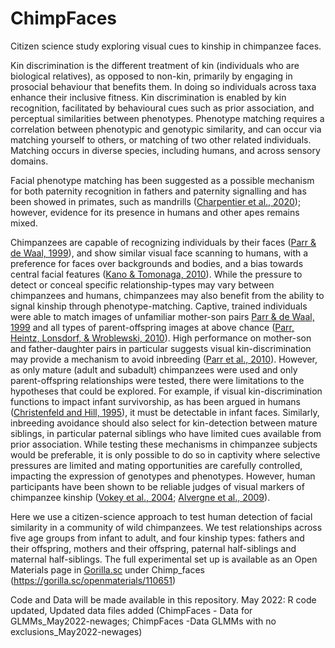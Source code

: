 # ChimpFaces
Citizen science study exploring visual cues to kinship in chimpanzee faces.

Kin discrimination is the different treatment of kin (individuals who are biological relatives), as opposed to non-kin, primarily by engaging in prosocial behaviour that benefits them. In doing so individuals across taxa enhance their inclusive fitness. Kin discrimination is enabled by kin recognition, facilitated by behavioural cues such as prior association, and perceptual similarities between phenotypes. Phenotype matching requires a correlation between phenotypic and genotypic similarity, and can occur via matching yourself to others, or matching of two other related individuals. Matching occurs in diverse species, including humans, and across sensory domains.

Facial phenotype matching has been suggested as a possible mechanism for both paternity recognition in fathers and paternity signalling and has been showed in primates, such as mandrills ([Charpentier et al., 2020](https://onlinelibrary.wiley.com/doi/abs/10.1111/eth.12596)); however, evidence for its presence in humans and other apes remains mixed.

Chimpanzees are capable of recognizing individuals by their faces ([Parr & de Waal, 1999](https://www.nature.com/articles/21345)), and show similar visual face scanning to humans, with a preference for faces over backgrounds and bodies, and a bias towards central facial features ([Kano & Tomonaga, 2010](https://repository.kulib.kyoto-u.ac.jp/dspace/bitstream/2433/128927/1/j.anbehav.2009.11.003.pdf)). While the pressure to detect or conceal specific relationship-types may vary between chimpanzees and humans, chimpanzees may also benefit from the ability to signal kinship through phenotype-matching. Captive, trained individuals were able to match images of unfamiliar mother-son pairs [Parr & de Waal, 1999](https://www.nature.com/articles/21345) and all types of parent-offspring images at above chance ([Parr, Heintz, Lonsdorf, & Wroblewski, 2010](https://www.ncbi.nlm.nih.gov/pmc/articles/PMC3075607/)). High performance on mother-son and father-daughter pairs in particular suggests visual kin-discrimination may provide a mechanism to avoid inbreeding ([Parr et al., 2010](https://www.ncbi.nlm.nih.gov/pmc/articles/PMC3075607/)). However, as only mature (adult and subadult) chimpanzees were used and only parent-offspring relationships were tested, there were limitations to the hypotheses that could be explored. For example, if visual kin-discrimination functions to impact infant survivorship, as has been argued in humans ([Christenfeld and Hill, 1995](https://www.nature.com/articles/378669a0)), it must be detectable in infant faces. Similarly, inbreeding avoidance should also select for kin-detection between mature siblings, in particular paternal siblings who have limited cues available from prior association. While testing these mechanisms in chimpanzee subjects would be preferable, it is only possible to do so in captivity where selective pressures are limited and mating opportunities are carefully controlled, impacting the expression of genotypes and phenotypes.  However, human participants have been shown to be reliable judges of visual markers of chimpanzee kinship ([Vokey et al., 2004](https://doi.apa.org/doiLanding?doi=10.1037%2F0735-7036.118.2.194); [Alvergne et al., 2009](https://link.springer.com/article/10.1007/s10764-009-9339-0)).

Here we use a citizen-science approach to test human detection of facial similarity in a community of wild chimpanzees. We test relationships across five age groups from infant to adult, and four kinship types: fathers and their offspring, mothers and their offspring, paternal half-siblings and maternal half-siblings. The full experimental set up is available as an Open Materials page in [Gorilla.sc](https://gorilla.sc/admin/home) under Chimp_faces (https://gorilla.sc/openmaterials/110651)

Code and Data will be made available in this repository.
May 2022: R code updated, Updated data files added (ChimpFaces - Data for GLMMs_May2022-newages; ChimpFaces -Data GLMMs with no exclusions_May2022-newages)
